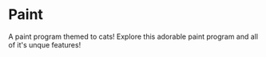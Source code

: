 # Paint
A paint program themed to cats! Explore this adorable paint program and all of it's unque features!
